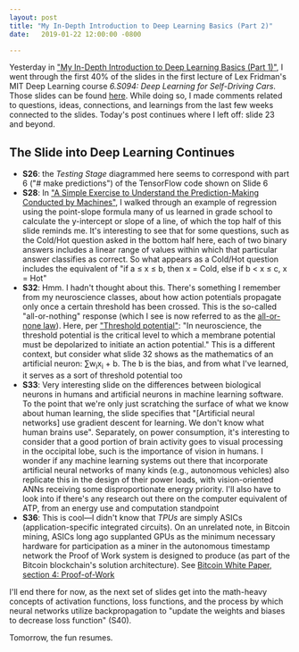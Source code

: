 ```yaml
---
layout: post
title: "My In-Depth Introduction to Deep Learning Basics (Part 2)"
date:   2019-01-22 12:00:00 -0800

---
```

Yesterday in ["My In-Depth Introduction to Deep Learning Basics (Part 1)"](https://ahumanlearningmachinelearning.com/2019/01/21/my-in-depth-introduction-to-deep-learning-part-1/), I went through the first 40% of the slides in the first lecture of Lex Fridman's MIT Deep Learning course _6.S094: Deep Learning for Self-Driving Cars_. Those slides can be found [here](https://www.dropbox.com/s/c0g3sc1shi63x3q/deep_learning_basics.pdf?dl=0#). While doing so, I made comments related to questions, ideas, connections, and learnings from the last few weeks connected to the slides. Today's post continues where I left off: slide 23 and beyond.

## The Slide into Deep Learning Continues

- **S26**: the _Testing Stage_ diagrammed here seems to correspond with part 6 ("# make predictions") of the TensorFlow code shown on Slide 6
- **S28**: In ["A Simple Exercise to Understand the Prediction-Making Conducted by Machines"](https://ahumanlearningmachinelearning.com/2019/01/19/a-simple-exercise-to-understand-the-prediction-making-conducted-by-machines/), I walked through an example of regression using the point-slope formula many of us learned in grade school to calculate the y-intercept or slope of a line, of which the top half of this slide reminds me. It's interesting to see that for some questions, such as the Cold/Hot question asked in the bottom half here, each of two binary answers includes a linear range of values within which that particular answer classifies as correct. So what appears as a Cold/Hot question includes the equivalent of "if a &le; x &le; b, then x = Cold, else if b &#60; x &le; c, x = Hot"
- **S32**: Hmm. I hadn't thought about this. There's something I remember from my neuroscience classes, about how action potentials propagate only once a certain threshold has been crossed. This is the so-called "all-or-nothing" response (which I see is now referred to as the [all-or-none law](https://en.wikipedia.org/wiki/All-or-none_law)). Here, per ["Threshold potential"](https://en.wikipedia.org/wiki/Threshold_potential): "In neuroscience, the threshold potential is the critical level to which a membrane potential must be depolarized to initiate an action potential." This is a different context, but consider what slide 32 shows as the mathematics of an artificial neuron: &#8721;w<sub>i</sub>x<sub>i</sub> + b. The b is the bias, and from what I've learned, it serves as a sort of threshold potential too
- **S33**: Very interesting slide on the differences between biological neurons in humans and artificial neurons in machine learning software. To the point that we're only just scratching the surface of what we know about human learning, the slide specifies that "[Artificial neural networks] use gradient descent for learning. We don't know what human brains use". Separately, on power consumption, it's interesting to consider that a good portion of brain activity goes to visual processing in the occipital lobe, such is the importance of vision in humans. I wonder if any machine learning systems out there that incorporate artificial neural networks of many kinds (e.g., autonomous vehicles) also replicate this in the design of their power loads, with vision-oriented ANNs receiving some disproportionate energy priority. I'll also have to look into if there's any research out there on the computer equivalent of ATP, from an energy use and computation standpoint
- **S36**: This is cool—I didn't know that _TPUs_ are simply ASICs (application-specific integrated circuits). On an unrelated note, in Bitcoin mining, ASICs long ago supplanted GPUs as the minimum necessary hardware for participation as a miner in the autonomous timestamp network the Proof of Work system is designed to produce (as part of the Bitcoin blockchain's solution architecture). See [Bitcoin White Paper, section 4: Proof-of-Work](https://bitcoin.org/bitcoin.pdf)

I'll end there for now, as the next set of slides get into the math-heavy concepts of activation functions, loss functions, and the process by which neural networks utilize backpropagation to "update the weights and biases to decrease loss function" (S40).

Tomorrow, the fun resumes.
